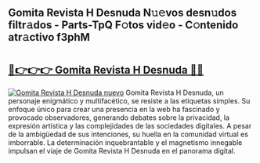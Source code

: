 ## Gomita Revista H Desnuda N𝚞𝚎vos desn𝚞dos filtr𝚊dos - Parts-TpQ F𝚘tos vid𝚎o - C𝚘ntenido atr𝚊ctivo f3phM

# <h2><a href="http://mb0ef0.tromn.icu/?c=Gomita+Revista+H+Desnuda">🔗👉👉👉 Gomita Revista H Desnuda 🔗🔗</a></h2>

[![Gomita Revista H Desnuda nuevo](https://i.imgur.com/pEAQMta.gif)](http://mb0ef0.tromn.icu/?c=Gomita+Revista+H+Desnuda)
Gomita Revista H Desnuda, un personaje enigmático y multifacético, se resiste a las etiquetas simples. Su enfoque único para crear una presencia en la web ha fascinado y provocado observadores, generando debates sobre la privacidad, la expresión artística y las complejidades de las sociedades digitales. A pesar de la ambigüedad de sus intenciones, su huella en la comunidad virtual es imborrable. La determinación inquebrantable y el magnetismo innegable impulsan el viaje de Gomita Revista H Desnuda en el panorama digital.
